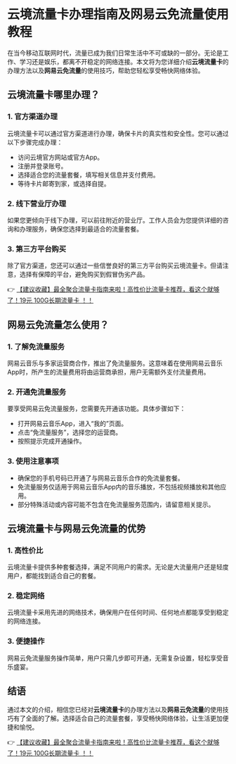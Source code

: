 # 云境流量卡办理指南及网易云免流量使用教程

在当今移动互联网时代，流量已成为我们日常生活中不可或缺的一部分。无论是工作、学习还是娱乐，都离不开稳定的网络连接。本文将为您详细介绍**云境流量卡**的办理方法以及**网易云免流量**的使用技巧，帮助您轻松享受畅快网络体验。

## 云境流量卡哪里办理？

### 1. 官方渠道办理
云境流量卡可以通过官方渠道进行办理，确保卡片的真实性和安全性。您可以通过以下步骤完成办理：
- 访问云境官方网站或官方App。
- 注册并登录账号。
- 选择适合您的流量套餐，填写相关信息并支付费用。
- 等待卡片邮寄到家，或选择自提。

### 2. 线下营业厅办理
如果您更倾向于线下办理，可以前往附近的营业厅。工作人员会为您提供详细的咨询和办理服务，确保您选择到最适合的流量套餐。

### 3. 第三方平台购买
除了官方渠道，您还可以通过一些信誉良好的第三方平台购买云境流量卡。但请注意，选择有保障的平台，避免购买到假冒伪劣产品。

👉 [【建议收藏】最全聚合流量卡指南来啦！高性价比流量卡推荐，看这个就够了！19元 100G长期流量卡 ！！](https://bit.ly/Liuliangka)

## 网易云免流量怎么使用？

### 1. 了解免流量服务
网易云音乐与多家运营商合作，推出了免流量服务。这意味着在使用网易云音乐App时，所产生的流量费用将由运营商承担，用户无需额外支付流量费用。

### 2. 开通免流量服务
要享受网易云免流量服务，您需要先开通该功能。具体步骤如下：
- 打开网易云音乐App，进入“我的”页面。
- 点击“免流量服务”，选择您的运营商。
- 按照提示完成开通操作。

### 3. 使用注意事项
- 确保您的手机号码已开通了与网易云音乐合作的免流量套餐。
- 免流量服务仅适用于网易云音乐App内的音乐播放，不包括视频播放和其他应用。
- 部分特殊活动或内容可能不包含在免流量服务范围内，请留意相关提示。

## 云境流量卡与网易云免流量的优势

### 1. 高性价比
云境流量卡提供多种套餐选择，满足不同用户的需求。无论是大流量用户还是轻度用户，都能找到适合自己的套餐。

### 2. 稳定网络
云境流量卡采用先进的网络技术，确保用户在任何时间、任何地点都能享受到稳定的网络连接。

### 3. 便捷操作
网易云免流量服务操作简单，用户只需几步即可开通，无需复杂设置，轻松享受音乐盛宴。

## 结语

通过本文的介绍，相信您已经对**云境流量卡**的办理方法以及**网易云免流量**的使用技巧有了全面的了解。选择适合自己的流量套餐，享受畅快网络体验，让生活更加便捷和愉悦。

👉 [【建议收藏】最全聚合流量卡指南来啦！高性价比流量卡推荐，看这个就够了！19元 100G长期流量卡 ！！](https://bit.ly/Liuliangka)